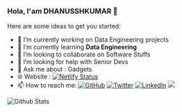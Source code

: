 ### Hola,  I'am DHANUSSHKUMAR 👋


Here are some ideas to get you started:

- 🔭 I’m currently working on Data Engineering projects
- 🌱 I’m currently learning **Data Engineering**
- 👯 I’m looking to collaborate on Software Stuffs
- 🤔 I’m looking for help with Senior Devs
- 💬 Ask me about : Gadgets
- 🌐 Website : [![Netlify Status](https://api.netlify.com/api/v1/badges/a331a5a2-e635-4f0f-8750-f29183e01a22/deploy-status)](https://app.netlify.com/sites/dhanusshk/deploys)
- 📫 How to reach me: <a href="https://github.com/dhanusshk"><img src="https://img.shields.io/github/followers/dhanusshk.svg?label=GitHub&style=social" alt="GitHub"></a>
	<a href="https://twitter.com/dhanusshk"><img src="https://img.shields.io/twitter/follow/dhanusshk?label=Twitter&style=social" alt="Twitter"></a>
  <a href="https://www.linkedin.com/in/dhanusshk"><img src="https://img.shields.io/badge/LinkedIn--_.svg?style=social&logo=linkedin" alt="LinkedIn"></a>
 ![](https://visitor-badge.laobi.icu/badge?page_id=dhanusshk)



![Github Stats](https://github-readme-stats.vercel.app/api?username=dhanusshk&&show_icons=true&title_color=000000&text_color=000000&bg_color=ffffff)
